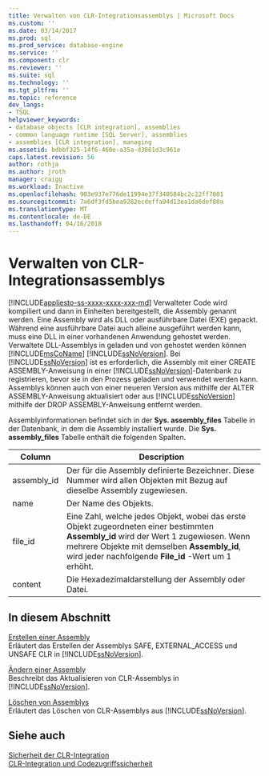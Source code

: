 ```yaml
---
title: Verwalten von CLR-Integrationsassemblys | Microsoft Docs
ms.custom: ''
ms.date: 03/14/2017
ms.prod: sql
ms.prod_service: database-engine
ms.service: ''
ms.component: clr
ms.reviewer: ''
ms.suite: sql
ms.technology: ''
ms.tgt_pltfrm: ''
ms.topic: reference
dev_langs:
- TSQL
helpviewer_keywords:
- database objects [CLR integration], assemblies
- common language runtime [SQL Server], assemblies
- assemblies [CLR integration], managing
ms.assetid: bdbbf325-14f6-460e-a35a-d3861d3c961e
caps.latest.revision: 56
author: rothja
ms.author: jroth
manager: craigg
ms.workload: Inactive
ms.openlocfilehash: 903e937e776de11994e37f340584bc2c22ff7801
ms.sourcegitcommit: 7a6df3fd5bea9282ecdeffa94d13ea1da6def80a
ms.translationtype: MT
ms.contentlocale: de-DE
ms.lasthandoff: 04/16/2018
---
```

# <a name="managing-clr-integration-assemblies"></a>Verwalten von CLR-Integrationsassemblys
[!INCLUDE[appliesto-ss-xxxx-xxxx-xxx-md](../../../includes/appliesto-ss-xxxx-xxxx-xxx-md.md)]
  Verwalteter Code wird kompiliert und dann in Einheiten bereitgestellt, die Assembly genannt werden. Eine Assembly wird als DLL oder ausführbare Datei (EXE) gepackt. Während eine ausführbare Datei auch alleine ausgeführt werden kann, muss eine DLL in einer vorhandenen Anwendung gehostet werden. Verwaltete DLL-Assemblys in geladen und von gehostet werden können [!INCLUDE[msCoName](../../../includes/msconame-md.md)] [!INCLUDE[ssNoVersion](../../../includes/ssnoversion-md.md)]. Bei [!INCLUDE[ssNoVersion](../../../includes/ssnoversion-md.md)] ist es erforderlich, die Assembly mit einer CREATE ASSEMBLY-Anweisung in einer [!INCLUDE[ssNoVersion](../../../includes/ssnoversion-md.md)]-Datenbank zu registrieren, bevor sie in den Prozess geladen und verwendet werden kann. Assemblys können auch von einer neueren Version aus mithilfe der ALTER ASSEMBLY-Anweisung aktualisiert oder aus [!INCLUDE[ssNoVersion](../../../includes/ssnoversion-md.md)] mithilfe der DROP ASSEMBLY-Anweisung entfernt werden.  
  
 Assemblyinformationen befindet sich in der **Sys. assembly_files** Tabelle in der Datenbank, in dem die Assembly installiert wurde. Die **Sys. assembly_files** Tabelle enthält die folgenden Spalten.  
  
|Column|Description|  
|------------|-----------------|  
|assembly_id|Der für die Assembly definierte Bezeichner. Diese Nummer wird allen Objekten mit Bezug auf dieselbe Assembly zugewiesen.|  
|name|Der Name des Objekts.|  
|file_id|Eine Zahl, welche jedes Objekt, wobei das erste Objekt zugeordneten einer bestimmten **Assembly_id** wird der Wert 1 zugewiesen. Wenn mehrere Objekte mit demselben **Assembly_id**, wird jeder nachfolgende **File_id** -Wert um 1 erhöht.|  
|content|Die Hexadezimaldarstellung der Assembly oder Datei.|  
  
## <a name="in-this-section"></a>In diesem Abschnitt  
 [Erstellen einer Assembly](../../../relational-databases/clr-integration/assemblies/creating-an-assembly.md)  
 Erläutert das Erstellen der Assemblys SAFE, EXTERNAL_ACCESS und UNSAFE CLR in [!INCLUDE[ssNoVersion](../../../includes/ssnoversion-md.md)].  
  
 [Ändern einer Assembly](../../../relational-databases/clr-integration/assemblies/altering-an-assembly.md)  
 Beschreibt das Aktualisieren von CLR-Assemblys in [!INCLUDE[ssNoVersion](../../../includes/ssnoversion-md.md)].  
  
 [Löschen von Assemblys](../../../relational-databases/clr-integration/assemblies/dropping-an-assembly.md)  
 Erläutert das Löschen von CLR-Assemblys aus [!INCLUDE[ssNoVersion](../../../includes/ssnoversion-md.md)].  
  
## <a name="see-also"></a>Siehe auch  
 [Sicherheit der CLR-Integration](../../../relational-databases/clr-integration/security/clr-integration-security.md)   
 [CLR-Integration und Codezugriffssicherheit](../../../relational-databases/clr-integration/security/clr-integration-code-access-security.md)  
  
  
